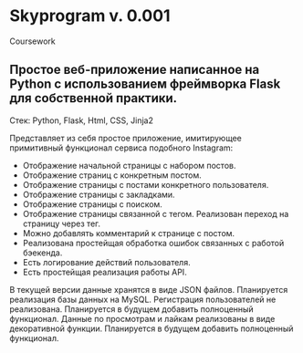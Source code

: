 # Skyprogram v. 0.001
Coursework

## Простое веб-приложение написанное на Python c использованием фреймворка Flask для собственной практики.

Стек: Python, Flask, Html, CSS, Jinja2 

Представляет из себя простое приложение, имитирующее примитивный функционал сервиса подобного Instagram:

- Отображение начальной страницы с набором постов.
- Отображение страниц с конкретным постом.
- Отображение страницы с постами конкретного пользователя.
- Отображение страницы с закладками.
- Отображение страницы с поиском.
- Отображение страницы связанной с тегом. Реализован переход на страницу через тег.
- Можно добавлять комментарий к странице с постом.
- Реализована простейщая обработка ошибок связанных с работой бэекенда.
- Есть логирование действий пользователя.
- Есть простейщая реализация работы API.

В текущей версии данные хранятся в виде JSON файлов. Планируется реализация базы данных на MySQL.
Регистрация пользователей не реализована. Планируется в будущем добавить полноценный функционал.
Данные по просмотрам и лайкам реализованы в виде декоративной функции. Планируется в будущем добавить полноценный функционал.
